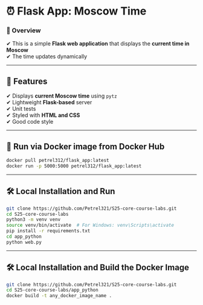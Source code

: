 # ⏰ Flask App: Moscow Time

### 📌 Overview
✔ This is a simple **Flask web application** that displays the **current time in Moscow** \
✔ The time updates dynamically

---

## 🚀 Features
✔ Displays **current Moscow time** using `pytz` \
✔ Lightweight **Flask-based** server \
✔ Unit tests \
✔ Styled with **HTML and CSS** \
✔ Good code style

---

## 🐳 Run via Docker image from Docker Hub
```sh
docker pull petrel312/flask_app:latest
docker run -p 5000:5000 petrel312/flask_app:latest
```

---

## 🛠 Local Installation and Run
```sh
git clone https://github.com/Petrel321/S25-core-course-labs.git
cd S25-core-course-labs
python3 -m venv venv
source venv/bin/activate  # For Windows: venv\Scripts\activate
pip install -r requirements.txt
cd app_python
python web.py
```

---

## 🛠 Local Installation and Build the Docker Image

```sh
git clone https://github.com/Petrel321/S25-core-course-labs.git
cd S25-core-course-labs/app_python
docker build -t any_docker_image_name .
```
